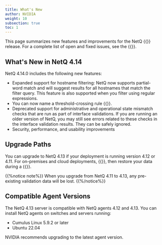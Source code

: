 ```yaml
---
title: What's New
author: NVIDIA
weight: 10
subsection: true
toc: 1
---
```


This page summarizes new features and improvements for the NetQ {{<version>}} release. For a complete list of open and fixed issues, see the {{<link title="NVIDIA NetQ 4.14 Release Notes" text="release notes">}}.

## What's New in NetQ 4.14

NetQ 4.14.0 includes the following new features:

- Expanded support for hostname filtering: NetQ now supports partial-word match and will suggest results for all hostnames that match the filter query. This feature is also supported when you filter using regular expressions.
- You can now name a threshold-crossing rule {{<link title="add/#netq-add-tca" text="using the command line">}}.
- Deprecated support for administrative and operational state mismatch checks that are run as part of interface validations. If you are running an older version of NetQ, you may still see errors related to these checks in the interface validation results. They can be safely ignored.
- Security, performance, and usability improvements


## Upgrade Paths

You can upgrade to NetQ 4.13 if your deployment is running version 4.12 or 4.11. For on-premises and cloud deployments, {{<link title="Back Up and Restore NetQ" text="back up your NetQ data">}}, then restore your data during a {{<link title="Install the NetQ System" text="new NetQ 4.13 installation">}}.

{{%notice note%}}
When you upgrade from NetQ 4.11 to 4.13, any pre-existing validation data will be lost.
{{%/notice%}}

## Compatible Agent Versions

The NetQ 4.13 server is compatible with NetQ agents 4.12 and 4.13. You can install NetQ agents on switches and servers running:

- Cumulus Linux 5.9.2 or later
- Ubuntu 22.04

NVIDIA recommends upgrading to the latest agent version.